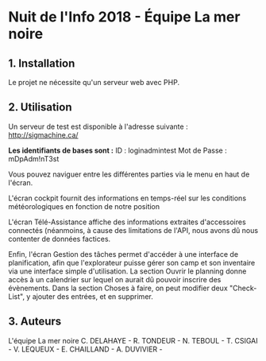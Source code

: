 # Nuit de l'Info 2018 - Équipe La mer noire

## 1. Installation
Le projet ne nécessite qu'un serveur web avec PHP.

## 2. Utilisation

Un serveur de test est disponible à l'adresse suivante : http://sigmachine.ca/

__Les identifiants de bases sont :__
ID : loginadmintest
Mot de Passe : mDpAdm!nT3st

Vous pouvez naviguer entre les différentes parties via le menu en haut de l'écran.

L'écran cockpit fournit des informations en temps-réel sur les conditions météorologiques en fonction de notre position

L'écran Télé-Assistance affiche des informations extraites d'accessoires connectés (néanmoins, à cause des limitations de l'API, nous avons dû nous contenter de données factices.

Enfin, l'écran Gestion des tâches permet d'accéder à une interface de planification, afin que l'explorateur puisse gérer son camp et son inventaire via une interface simple d'utilisation.
La section Ouvrir le planning donne accès à un calendrier sur lequel on aurait dû pouvoir inscrire des évènements.
Dans la section Choses à faire, on peut modifier deux "Check-List", y ajouter des entrées, et en supprimer.

## 3. Auteurs

L'équipe La mer noire
C. DELAHAYE -
R. TONDEUR -
N. TEBOUL -
T. CSIGAI -
V. LEQUEUX -
E. CHAILLAND -
A. DUVIVIER -
